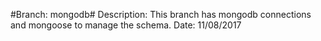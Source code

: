 #Branch: mongodb#
Description: This branch has mongodb connections and mongoose to manage the schema.
Date: 11/08/2017

